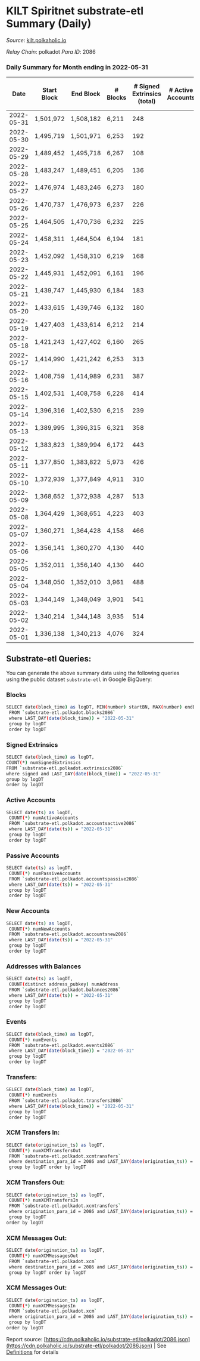 # KILT Spiritnet substrate-etl Summary (Daily)

_Source_: [kilt.polkaholic.io](https://kilt.polkaholic.io)

*Relay Chain*: polkadot
*Para ID*: 2086



### Daily Summary for Month ending in 2022-05-31


| Date | Start Block | End Block | # Blocks | # Signed Extrinsics (total) | # Active Accounts | # Passive | # New | # Addresses with Balances | # Events | # Transfers | # XCM Transfers In | # XCM Transfers Out | # XCM In | # XCM Out | Issues | 
| ---- | ----------- | --------- | -------- | --------------------------- | ----------------- | --------- | ----- | ------------------------- | -------- | ----------- | ------------------ | ------------------- | -------- | --------- | ------ |
| 2022-05-31 | 1,501,972 | 1,508,182 | 6,211 | 248 |  |  |  | 15,037 | 472,731 | 150 ($5,204,149.88) |   |   |  |  |  |
| 2022-05-30 | 1,495,719 | 1,501,971 | 6,253 | 192 |  |  |  | 15,025 | 476,134 | 96 ($173,670.22) |   |   |  |  |  |
| 2022-05-29 | 1,489,452 | 1,495,718 | 6,267 | 108 |  |  |  | 15,020 | 476,561 | 53 ($694,768.09) |   |   |  |  |  |
| 2022-05-28 | 1,483,247 | 1,489,451 | 6,205 | 136 |  |  |  | 15,009 | 470,809 | 96 ($115,643.46) |   |   |  |  |  |
| 2022-05-27 | 1,476,974 | 1,483,246 | 6,273 | 180 |  |  |  | 15,003 | 475,873 | 112 ($272,147.73) |   |   |  |  |  |
| 2022-05-26 | 1,470,737 | 1,476,973 | 6,237 | 226 |  |  |  | 14,995 | 474,807 | 154 ($554,988.55) |   |   |  |  |  |
| 2022-05-25 | 1,464,505 | 1,470,736 | 6,232 | 225 |  |  |  | 14,985 | 474,063 | 140 ($602,202.01) |   |   |  |  |  |
| 2022-05-24 | 1,458,311 | 1,464,504 | 6,194 | 181 |  |  |  | 14,978 | 470,074 | 86 ($910,351.61) |   |   |  |  |  |
| 2022-05-23 | 1,452,092 | 1,458,310 | 6,219 | 168 |  |  |  | 14,970 | 472,154 | 102 ($823,419.68) |   |   |  |  |  |
| 2022-05-22 | 1,445,931 | 1,452,091 | 6,161 | 196 |  |  |  | 14,964 | 467,374 | 123 ($2,026,863.12) |   |   |  |  |  |
| 2022-05-21 | 1,439,747 | 1,445,930 | 6,184 | 183 |  |  |  | 14,960 | 470,201 | 96 ($2,756,624.51) |   |   |  |  |  |
| 2022-05-20 | 1,433,615 | 1,439,746 | 6,132 | 180 |  |  |  | 14,947 | 466,974 | 112 ($449,494.73) |   |   |  |  |  |
| 2022-05-19 | 1,427,403 | 1,433,614 | 6,212 | 214 |  |  |  | 14,933 | 473,497 | 131 ($491,688.55) |   |   |  |  |  |
| 2022-05-18 | 1,421,243 | 1,427,402 | 6,160 | 265 |  |  |  | 14,930 | 469,670 | 199 ($2,210,910.99) |   |   |  |  |  |
| 2022-05-17 | 1,414,990 | 1,421,242 | 6,253 | 313 |  |  |  | 14,905 | 475,938 | 174 ($967,272.48) |   |   |  |  |  |
| 2022-05-16 | 1,408,759 | 1,414,989 | 6,231 | 387 |  |  |  | 14,891 | 475,561 | 238 ($839,194.40) |   |   |  |  |  |
| 2022-05-15 | 1,402,531 | 1,408,758 | 6,228 | 414 |  |  |  | 14,867 | 476,071 | 321 ($1,345,501.73) |   |   |  |  |  |
| 2022-05-14 | 1,396,316 | 1,402,530 | 6,215 | 239 |  |  |  | 14,853 | 473,102 | 162 ($577,032.23) |   |   |  |  |  |
| 2022-05-13 | 1,389,995 | 1,396,315 | 6,321 | 358 |  |  |  | 14,840 | 482,558 | 257 ($1,842,369.36) |   |   |  |  |  |
| 2022-05-12 | 1,383,823 | 1,389,994 | 6,172 | 443 |  |  |  | 14,821 | 470,873 | 351 ($1,811,511.78) |   |   |  |  |  |
| 2022-05-11 | 1,377,850 | 1,383,822 | 5,973 | 426 |  |  |  | 14,812 | 456,397 | 333 ($1,558,814.74) |   |   |  |  |  |
| 2022-05-10 | 1,372,939 | 1,377,849 | 4,911 | 310 |  |  |  | 14,790 | 374,788 | 229 ($2,904,972.52) |   |   |  |  |  |
| 2022-05-09 | 1,368,652 | 1,372,938 | 4,287 | 513 |  |  |  | 14,751 | 329,110 | 379 ($4,750,397.76) |   |   |  |  |  |
| 2022-05-08 | 1,364,429 | 1,368,651 | 4,223 | 403 |  |  |  | 14,732 | 323,833 | 251 ($863,947.80) |   |   |  |  |  |
| 2022-05-07 | 1,360,271 | 1,364,428 | 4,158 | 466 |  |  |  | 14,712 | 319,635 | 229 ($643,191.91) |   |   |  |  |  |
| 2022-05-06 | 1,356,141 | 1,360,270 | 4,130 | 440 |  |  |  | 14,705 | 316,942 | 241 ($2,021,904.57) |   |   |  |  |  |
| 2022-05-05 | 1,352,011 | 1,356,140 | 4,130 | 440 |  |  |  | 14,675 | 317,376 | 154 ($418,539.66) |   |   |  |  |  |
| 2022-05-04 | 1,348,050 | 1,352,010 | 3,961 | 488 |  |  |  | 14,670 | 304,614 | 282 ($1,144,563.78) |   |   |  |  |  |
| 2022-05-03 | 1,344,149 | 1,348,049 | 3,901 | 541 |  |  |  | 14,651 | 300,439 | 362 ($2,644,864.53) |   |   |  |  |  |
| 2022-05-02 | 1,340,214 | 1,344,148 | 3,935 | 514 |  |  |  | 14,591 | 302,786 | 363 ($4,480,572.77) |   |   |  |  |  |
| 2022-05-01 | 1,336,138 | 1,340,213 | 4,076 | 324 |  |  |  | 14,489 | 312,401 | 109 ($367,875.35) |   |   |  |  |  |

## Substrate-etl Queries:
You can generate the above summary data using the following queries using the public dataset `substrate-etl` in Google BigQuery:

### Blocks
```bash
SELECT date(block_time) as logDT, MIN(number) startBN, MAX(number) endBN, COUNT(*) numBlocks 
 FROM `substrate-etl.polkadot.blocks2086`  
 where LAST_DAY(date(block_time)) = "2022-05-31" 
 group by logDT 
 order by logDT
```

### Signed Extrinsics
```bash
SELECT date(block_time) as logDT, 
COUNT(*) numSignedExtrinsics 
FROM `substrate-etl.polkadot.extrinsics2086`  
where signed and LAST_DAY(date(block_time)) = "2022-05-31" 
group by logDT 
order by logDT
```

### Active Accounts
```bash
SELECT date(ts) as logDT, 
 COUNT(*) numActiveAccounts 
 FROM `substrate-etl.polkadot.accountsactive2086` 
 where LAST_DAY(date(ts)) = "2022-05-31" 
 group by logDT 
 order by logDT
```

### Passive Accounts
```bash
SELECT date(ts) as logDT, 
 COUNT(*) numPassiveAccounts 
 FROM `substrate-etl.polkadot.accountspassive2086` 
 where LAST_DAY(date(ts)) = "2022-05-31" 
 group by logDT 
 order by logDT
```

### New Accounts
```bash
SELECT date(ts) as logDT, 
 COUNT(*) numNewAccounts 
 FROM `substrate-etl.polkadot.accountsnew2086` 
 where LAST_DAY(date(ts)) = "2022-05-31" 
 group by logDT
 order by logDT
```

### Addresses with Balances
```bash
SELECT date(ts) as logDT,
 COUNT(distinct address_pubkey) numAddress 
 FROM `substrate-etl.polkadot.balances2086` 
 where LAST_DAY(date(ts)) = "2022-05-31" 
 group by logDT 
 order by logDT
```

### Events
```bash
SELECT date(block_time) as logDT, 
 COUNT(*) numEvents 
 FROM `substrate-etl.polkadot.events2086` 
 where LAST_DAY(date(block_time)) = "2022-05-31" 
 group by logDT 
 order by logDT
```

### Transfers:
```bash
SELECT date(block_time) as logDT, 
 COUNT(*) numEvents 
 FROM `substrate-etl.polkadot.transfers2086` 
 where LAST_DAY(date(block_time)) = "2022-05-31" 
 group by logDT 
 order by logDT
```

### XCM Transfers In:
```bash
SELECT date(origination_ts) as logDT, 
 COUNT(*) numXCMTransfersOut 
 FROM `substrate-etl.polkadot.xcmtransfers` 
 where destination_para_id = 2086 and LAST_DAY(date(origination_ts)) = "2022-05-31" 
 group by logDT order by logDT
```

### XCM Transfers Out:
```bash
SELECT date(origination_ts) as logDT, 
 COUNT(*) numXCMTransfersIn 
 FROM `substrate-etl.polkadot.xcmtransfers` 
 where origination_para_id = 2086 and LAST_DAY(date(origination_ts)) = "2022-05-31" 
 group by logDT 
order by logDT
```

### XCM Messages Out:
```bash
SELECT date(origination_ts) as logDT, 
 COUNT(*) numXCMMessagesOut 
 FROM `substrate-etl.polkadot.xcm` 
 where destination_para_id = 2086 and LAST_DAY(date(origination_ts)) = "2022-05-31" 
 group by logDT order by logDT
```

### XCM Messages Out:
```bash
SELECT date(origination_ts) as logDT, 
 COUNT(*) numXCMMessagesIn 
 FROM `substrate-etl.polkadot.xcm` 
 where origination_para_id = 2086 and LAST_DAY(date(origination_ts)) = "2022-05-31" 
 group by logDT 
order by logDT
```


Report source: [https://cdn.polkaholic.io/substrate-etl/polkadot/2086.json](https://cdn.polkaholic.io/substrate-etl/polkadot/2086.json) | See [Definitions](/DEFINITIONS.md) for details

